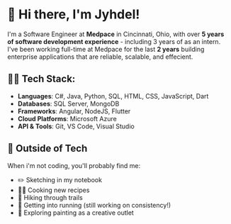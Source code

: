 # 👋 Hi there, I'm Jyhdel!
I'm a Software Engineer at **Medpace** in Cincinnati, Ohio, with over **5 years of software development experience** - including 3 years of as an intern. I've been working full-time at Medpace for the last **2 years** building enterprise applications that are reliable, scalable, and effecient.

## 👨‍💻 Tech Stack:
- **Languages**: C#, Java, Python, SQL, HTML, CSS, JavaScript, Dart
- **Databases**: SQL Server, MongoDB
- **Frameworks**: Angular, NodeJS, Flutter
- **Cloud Platforms**: Microsoft Azure
- **API & Tools**: Git, VS Code, Visual Studio

## 🎨 Outside of Tech
When i'm not coding, you'll probably find me:
- ✏️ Sketching in my notebook
- 🧑‍🍳 Cooking new recipes
- 🥾 Hiking through trails
- 🏃 Getting into running (still working on consistency!)
- 🎨 Exploring painting as a creative outlet




